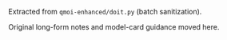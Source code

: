 Extracted from `qmoi-enhanced/doit.py` (batch sanitization).

Original long-form notes and model-card guidance moved here.

